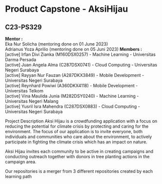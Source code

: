 # Product Capstone - AksiHijau

## C23-PS329

**Mentor :**   
Eka Nur Solicha (mentoring done on 01 June 2023)<br>
Adrianus Yoza Aprilio (mentoring done on 05 Juni 2023)
**Members :**<br> 
[active] Irfan Divi Zianka (M160DSX0257) - Machine Learning - Universitas Darma Persada<br>
[active] Juan Angela Alma (C287DSX0741) - Cloud Computing - Universitas Negeri Surabaya<br>
[active] Rayyan Nur Fauzan (A287DKX3849) - Mobile Development - Universitas Negeri Surabaya<br>
[active] Reynhard Powiwi (A360DKX4118) - Mobile Development - Universitas Telkom<br>
[active] Vina Maulida Junia (M282DSY0240) - Machine Learning - Universitas Negeri Malang<br>
[active] Yusril Isra Mahendra (C287DSX0883) - Cloud Computing - Universitas Negeri Surabaya<br>


Project Description
Aksi Hijau is a crowdfunding application with a focus on reducing the potential for climate crisis by protecting and caring for the environment. The focus of our application is to invite everyone, both individuals and communities who care about the environment, to actively participate in fighting the climate crisis which has an impact on nature. 

Aksi Hijau invites each community to be active in creating campaigns and conducting outreach together with donors in tree planting actions in the campaign area.

Our repositories is a merger from 3 different repositories created by each learning path
<!--

**Here are some ideas to get you started:**

🙋‍♀️ A short introduction - what is your organization all about?
🌈 Contribution guidelines - how can the community get involved?
👩‍💻 Useful resources - where can the community find your docs? Is there anything else the community should know?
🍿 Fun facts - what does your team eat for breakfast?
🧙 Remember, you can do mighty things with the power of [Markdown](https://docs.github.com/github/writing-on-github/getting-started-with-writing-and-formatting-on-github/basic-writing-and-formatting-syntax)
-->
